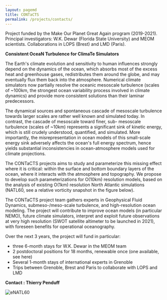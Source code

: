 ```yaml
---
layout: pagemd
title: CONTaCTS
permalink: /projects/contacts/
---
```


Project funded by the Make Our Planet Great Again program (2019-2021). Principal investigators: W.K. Dewar (Florida State University) and MEOM scientists. Collaborations in LOPS (Brest) and LMD (Paris).

**Consistent OceaN Turbulence for ClimaTe Simulators**

The Earth's climate evolution and sensitivity to human influences strongly depend on the dynamics of the ocean, which absorbs most of the excess heat and greenhouse gases, redistributes them around the globe, and may eventually flux them back into the atmosphere. Numerical climate simulators now partially resolve the oceanic mesoscale turbulence (scales of ~100km, the strongest ocean variability process involved in climate dynamics) and provide more consistent solutions than their laminar predecessors.

The dynamical sources and spontaneous cascade of mesoscale turbulence towards larger scales are rather well known and simulated today. In contrast, the cascade of mesoscale toward finer, sub- mesoscale turbulence (scales of ~10km) represents a significant sink of kinetic energy, which is still crudely understood, quantified, and simulated. More importantly, the misrepresentation in ocean models of this small-scale energy sink adversely affects the ocean's full energy spectrum, hence yields substantial inconsistencies in ocean-atmosphere models used for climate projections.

The CONTaCTS projects aims to study and parameterize this missing effect where it is critical: within the surface and bottom boundary layers of the ocean, where it interacts with the atmosphere and topography. We propose to develop such parameterizations for O(10km) resolution models, based on the analysis of existing O(1km) resolution North Atlantic simulations (NATL60, see a relative vorticity snapshot in the figure below).

The CONTaCTS project team gathers experts in Geophysical Fluid Dynamics, submeso-/meso-scale turbulence, and high-resolution ocean modeling. The project will contribute to improve ocean models (in particular NEMO), future climate simulators, interpret and exploit future observations at very high resolution (SWOT satellite altimeter to be launched in 2021), with foreseen benefits for operational oceanography.

Over the next 3 years, the project will fund in particular:
- three 6-month stays for W.K. Dewar in the MEOM team
- 2 postdoctoral positions for 18 months, renewable once (one available, see here)
- Several 1-month stays of international experts in Grenoble
- Trips between Grenoble, Brest and Paris to collaborate with LOPS and LMD 

**Contact : Thierry Penduff**


<img class="img-responsive img-centered" src="https://meom-group.github.io/assets/img/projects/contacts.png" alt="eNATL60"/>


